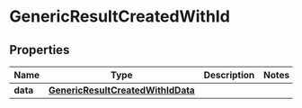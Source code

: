 

# GenericResultCreatedWithId


## Properties

| Name | Type | Description | Notes |
|------------ | ------------- | ------------- | -------------|
|**data** | [**GenericResultCreatedWithIdData**](GenericResultCreatedWithIdData.md) |  |  |



